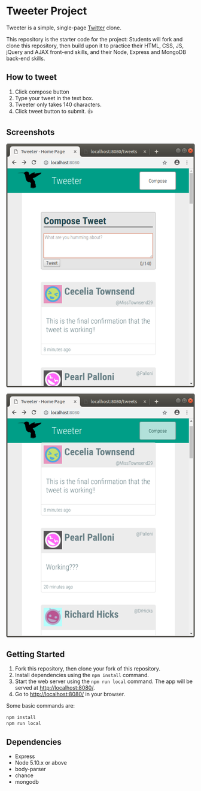 # Tweeter Project

Tweeter is a simple, single-page [Twitter](https://twitter.com/?lang=en) clone.

This repository is the starter code for the project: Students will fork and clone this repository, then build upon it to practice their HTML, CSS, JS, jQuery and AJAX front-end skills, and their Node, Express and MongoDB back-end skills.

## How to tweet

1. Click compose button
2. Type your tweet in the text box.
3. Tweeter only takes 140 characters.
4. Click tweet button to submit. :+1:

## Screenshots
!["Screenshot of compose box](https://raw.githubusercontent.com/kimjaehu/tweeter/master/docs/tweet-textarea.png)

!["Screenshot of tweets](https://raw.githubusercontent.com/kimjaehu/tweeter/master/docs/tweet-tweets.png)

## Getting Started

1. Fork this repository, then clone your fork of this repository.
2. Install dependencies using the `npm install` command.
3. Start the web server using the `npm run local` command. The app will be served at <http://localhost:8080/>.
4. Go to <http://localhost:8080/> in your browser.

Some basic commands are:
```
npm install
npm run local
```

## Dependencies

- Express
- Node 5.10.x or above
- body-parser
- chance
- mongodb
